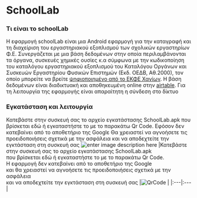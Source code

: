 # SchoolLab
### Τι είναι το schoolLab
H εφαρμογή schoolLab είναι μια Android εφαρμογή για την καταγραφή και τη διαχείριση του εργαστηριακού εξοπλισμού των σχολικών εργαστηρίων Φ.Ε. Συνεργάζεται με μια βάση δεδομένων στην οποία περιλαμβάνονται τα όργανα, συσκευές χημικές ουσίες κ.α σύμφωνα με την κωδικοποίηση του καταλόγου εργαστηριακού εξοπλισμού του Καταλόγου Οργάνων και Συσκευών Εργαστηρίου Φυσικών Επιστημών (Εκδ. ΟΕΔΒ, Αθ.2000), τον οποίο μπορείτε να βρείτε [ψηφιοποιημένο από το ΕΚΦΕ Χανίων](https://issuu.com/ekfechania/docs/katalogos_organon_kai_syskeyon_ypepth "ψηφιοποιημένο από το ΕΚΦΕ Χανίων"). Η βάση δεδομένων είναι διαδικτυακή και αποθηκευμένη online στην [airtable](https://airtable.com "airtable"). Για τη λειτουργία της εφαρμογής είναι απαραίτητη η σύνδεση στο δίκτυο

### Εγκατάσταση και λειτουργία
Κατεβάστε στην συσκευή σας το αρχείο εγκατάστασης SchoolLab.apk που βρίσκεται εδώ ή εγκαταστήστε το με το παρακάτω  Qr Code. Εφόσον δεν κατεβαίνει από το αποθετήριο της Googlε Θα χρειαστεί να αγνοήσετε τις προειδοποιήσεις σχετικά με την ασφάλεια και να αποδεχτείτε την εγκτάσταση στη συσκευή σας 
![enter image description here](https://i.imgur.com/Y3ZqQto.png)
|Κατεβάστε στην συσκευή σας το αρχείο εγκατάστασης SchoolLab.apk <br> που βρίσκεται εδώ ή εγκαταστήστε το με το παρακάτω  Qr Code.<br> H εφαρμογή δεν κατεβαίνει από το αποθετήριο της Google <br> και θα χρειαστεί να αγνοήσετε τις προειδοποιήσεις σχετικά με την ασφάλεια <br> και να αποδεχτείτε την εγκτάσταση στη συσκευή σας  |![QrCode](https://i.imgur.com/Y3ZqQto.png) |
|:---|:---|




